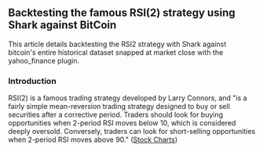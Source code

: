 ## Backtesting the famous RSI(2) strategy using Shark against BitCoin

This article details backtesting the RSI2 strategy with Shark against bitcoin's entire historical dataset snapped at market close with the yahoo_finance plugin.

### Introduction

RSI(2) is a famous trading strategy developed by Larry Connors, and "is a fairly simple mean-reversion trading strategy designed to buy or sell securities after a corrective period. Traders should look for buying opportunities when 2-period RSI moves below 10, which is considered deeply oversold. Conversely, traders can look for short-selling opportunities when 2-period RSI moves above 90." ([Stock Charts](https://school.stockcharts.com/doku.php?id=trading_strategies:rsi2))

### 

